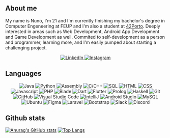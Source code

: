 
## **About me**

My name is Nuno, I'm 21 and I'm currently finishing my bachelor's degree in Computer Engeneering at FEUP and I'm also a student at [42Porto](https://www.42porto.com/). Deeply interested in areas such as Web Development, Android App Development and Game Development as well. Commited to self-development as a person and programmer, learning more, and I'm easily pumped about starting a challenging project.


<div align="center">
	<a href="https://www.linkedin.com/in/nuno-jesus-588027232/">
		<img src="https://img.shields.io/badge/-Visit my LinkedIn-2975FE?style=for-the-badge&logo=LinkedIn&logoColor=FFFFFF" alt="LinkedIn">
	</a>
	<a href="https://www.instagram.com/nunomiguel533/?style=for-the-badge&hl=pt">
		<img src="https://img.shields.io/badge/-Check my Instagram-FF628B?style=for-the-badge&logo=Instagram&logoColor=FFFFFF" alt="Instagram">
	</a>
</div>

## **Languages**
<div align=center>
	<img src="https://img.shields.io/badge/-Java-DD7700?style=for-the-badge" alt="Java">
	<img src="https://img.shields.io/badge/-Python-blue?style=for-the-badge&logo=Python&logoColor=FFFFFF" alt="Python">
	<img src="https://img.shields.io/badge/-Assembly-lightgrey?style=for-the-badge&logo=AssemblyScript&logoColor=FFFFFF" alt="Assembly">
	<img src="https://img.shields.io/badge/-C/C++-00AAFF?style=for-the-badge&logo=C&logoColor=FFFFFF" alt="C/C++">
	<img src="https://img.shields.io/badge/SQL-orange?style=for-the-badge&logo=SQL&logoColor=FFFFFF" alt="SQL">
	<img src="https://img.shields.io/badge/HTML-grey?style=for-the-badge&logo=HTML5&logoColor=FFFFFF" alt="HTML">
	<img src="https://img.shields.io/badge/CSS-00DDFF?style=for-the-badge&logo=CSS3&logoColor=FFFFFF" alt="CSS">
	<img src="https://img.shields.io/badge/Javascript-FFAB00?style=for-the-badge" alt="Javascript">
	<img src="https://img.shields.io/badge/PHP-AA77EE?style=for-the-badge&logo=PHP&logoColor=FFFFFF" alt="PHP">
	<img src="https://img.shields.io/badge/Blade-grey?style=for-the-badge" alt="Blade">
	<img src="https://img.shields.io/badge/Dart-00BB88?style=for-the-badge&logo=Dart&logoColor=FFFFFF" alt="Dart">
	<img src="https://img.shields.io/badge/Flutter-00DDFF?style=for-the-badge&logo=Flutter&logoColor=FFFFFF" alt="Flutter">
	<img src="https://img.shields.io/badge/Prolog-AADD?style=for-the-badge" alt="Prolog">
	<img src="https://img.shields.io/badge/Haskell-AA00DD?style=for-the-badge&logo=Haskell&logoColor=FFFFFF" alt="Haskell">
	<img src="https://img.shields.io/badge/Git-FF5500?style=for-the-badge&logo=Git&logoColor=FFFFFF" alt="Git">
	<img src="https://img.shields.io/badge/GitHub-000000?style=for-the-badge&logo=GitHub&logoColor=FFFFFF" alt="GitHub">
	<img src="https://img.shields.io/badge/Visual Studio Code-5555FF?style=for-the-badge&logo=Visual Studio Code&logoColor=FFFFFF" alt="Visual Studio Code">
	<img src="https://img.shields.io/badge/IntelliJ-DD1100?style=for-the-badge&logo=IntelliJ IDEA&logoColor=FFFFFF" alt="IntelliJ">
	<img src="https://img.shields.io/badge/Android Studio-00BB77?style=for-the-badge&logo=Android Studio&logoColor=FFFFFF" alt="Android Studio">
	<img src="https://img.shields.io/badge/MySQL-AAAAAA?style=for-the-badge&logo=MySQL&logoColor=FFFFFF" alt="MySQL">
	<img src="https://img.shields.io/badge/Ubuntu-orange?style=for-the-badge&logo=Ubuntu&logoColor=FFFFFF" alt="Ubuntu">
	<img src="https://img.shields.io/badge/Figma-purple?style=for-the-badge&logo=Figma&logoColor=FFFFFF" alt="Figma">
	<img src="https://img.shields.io/badge/Laravel-F85835?style=for-the-badge&logo=Laravel&logoColor=FFFFFF" alt="Laravel">
	<img src="https://img.shields.io/badge/Bootstrap-C635F8?style=for-the-badge&logo=Bootstrap&logoColor=FFFFFF" alt="Bootstrap">
	<img src="https://img.shields.io/badge/Slack-74D126?style=for-the-badge&logo=Slack&logoColor=FFFFFF" alt="Slack">
	<img src="https://img.shields.io/badge/Discord-5053FF?style=for-the-badge&logo=Discord&logoColor=FFFFFF" alt="Discord">
</div>

## **Github stats**

[![Anurag's GitHub stats](https://github-readme-stats.vercel.app/api?style=for-the-badge&username=Nuno-Jesus&count_private=true&show_icons=true)](https://github.com/anuraghazra/github-readme-stats)
[![Top Langs](https://github-readme-stats.vercel.app/api/top-langs/?style=for-the-badge&username=Nuno-Jesus&layout=compact)](https://github.com/anuraghazra/github-readme-stats)

